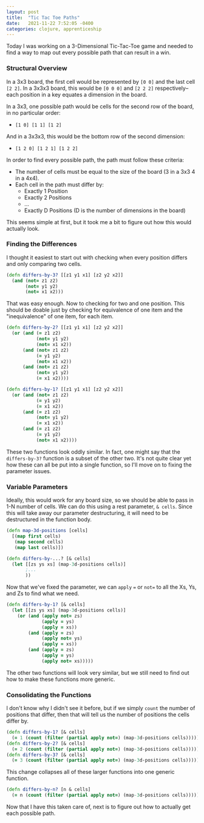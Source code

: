 ```yaml
---
layout: post
title:  "Tic Tac Toe Paths"
date:   2021-11-22 7:52:05 -0400
categories: clojure, apprenticeship
---
```


Today I was working on a 3-Dimensional Tic-Tac-Toe game and needed
to find a way to map out every possible path that can result in a win.

### Structural Overview

In a 3x3 board, the first cell would be represented by `[0 0]` and the 
last cell `[2 2]`. In a 3x3x3 board, this would be `[0 0 0]` and `[2 2 2]` 
respectively–each position in a key equates a dimension in the board.

In a 3x3, one possible path would be cells for the second row of the board, 
in no particular order:
- `[1 0] [1 1] [1 2]`

And in a 3x3x3, this would be the bottom row of the second dimension:
- `[1 2 0] [1 2 1] [1 2 2]`

In order to find every possible path, the path must follow these criteria:
- The number of cells must be equal to the size of the board (3 in a 3x3 4 in a 4x4).
- Each cell in the path must differ by:
  - Exactly 1 Position
  - Exactly 2 Positions
  - ...
  - Exactly D Positions (D is the number of dimensions in the board)

This seems simple at first, but it took me a bit to figure out how this 
would actually look.

### Finding the Differences

I thought it easiest to start out with checking when every position differs
and only comparing two cells.

````clojure
(defn differs-by-3? [[z1 y1 x1] [z2 y2 x2]]
  (and (not= z1 z2) 
       (not= y1 y2) 
       (not= x1 x2)))
````

That was easy enough. Now to checking for two and one position. 
This should be doable just by checking for equivalence of one item
and the "inequivalence" of one item, for each item.

````clojure
(defn differs-by-2? [[z1 y1 x1] [z2 y2 x2]]
  (or (and (= z1 z2)
           (not= y1 y2)
           (not= x1 x2))
      (and (not= z1 z2)
           (= y1 y2)
           (not= x1 x2))
      (and (not= z1 z2)
           (not= y1 y2)
           (= x1 x2))))

(defn differs-by-1? [[z1 y1 x1] [z2 y2 x2]]
  (or (and (not= z1 z2)
           (= y1 y2)
           (= x1 x2))
      (and (= z1 z2)
           (not= y1 y2)
           (= x1 x2))
      (and (= z1 z2)
           (= y1 y2)
           (not= x1 x2))))
````

These two functions look oddly similar. In fact, one might say that the
`differs-by-3?` function is a subset of the other two. It's not quite
clear yet how these can all be put into a single function, so I'll move on
to fixing the parameter issues.

### Variable Parameters

Ideally, this would work for any board size, so we should be able to pass 
in 1-N number of cells. We can do this using a rest parameter, `& cells`.
Since this will take away our parameter destructuring, it will need to be 
destructured in the function body.

````clojure
(defn map-3d-positions [cells]
  [(map first cells)
   (map second cells)
   (map last cells)])

(defn differs-by-...? [& cells]
  (let [[zs ys xs] (map-3d-positions cells)]
       ;...
       ))
````

Now that we've fixed the parameter, we can `apply` `=` or `not=` to all
the Xs, Ys, and Zs to find what we need.

````clojure
(defn differs-by-1? [& cells]
  (let [[zs ys xs] (map-3d-positions cells)]
    (or (and (apply not= zs)
             (apply = ys)
             (apply = xs))
        (and (apply = zs)
             (apply not= ys)
             (apply = xs))
        (and (apply = zs)
             (apply = ys)
             (apply not= xs)))))
````

The other two functions will look very similar, but we still need to find
out how to make these functions more generic.

### Consolidating the Functions

I don't know why I didn't see it before, but if we simply `count` the number
of positions that differ, then that will tell us the number of positions
the cells differ by.

````clojure
(defn differs-by-1? [& cells]
  (= 1 (count (filter (partial apply not=) (map-3d-positions cells)))))
(defn differs-by-2? [& cells]
  (= 2 (count (filter (partial apply not=) (map-3d-positions cells)))))
(defn differs-by-3? [& cells]
  (= 3 (count (filter (partial apply not=) (map-3d-positions cells)))))
````

This change collapses all of these larger functions into one generic 
function.

````clojure
(defn differs-by-n? [n & cells]
  (= n (count (filter (partial apply not=) (map-3d-positions cells)))))
````

Now that I have this taken care of, next is to figure out how to actually
get each possible path.
